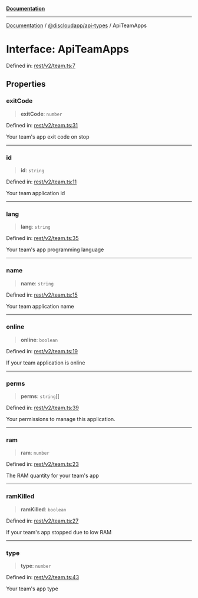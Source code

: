 [**Documentation**](../../../README.md)

***

[Documentation](../../../packages.md) / [@discloudapp/api-types](../README.md) / ApiTeamApps

# Interface: ApiTeamApps

Defined in: [rest/v2/team.ts:7](https://github.com/discloud/discloud.app/blob/1e4ce40911bd2c25d95ae21441839a6f9ec7c445/packages/api-types/rest/v2/team.ts#L7)

## Properties

### exitCode

> **exitCode**: `number`

Defined in: [rest/v2/team.ts:31](https://github.com/discloud/discloud.app/blob/1e4ce40911bd2c25d95ae21441839a6f9ec7c445/packages/api-types/rest/v2/team.ts#L31)

Your team's app exit code on stop

***

### id

> **id**: `string`

Defined in: [rest/v2/team.ts:11](https://github.com/discloud/discloud.app/blob/1e4ce40911bd2c25d95ae21441839a6f9ec7c445/packages/api-types/rest/v2/team.ts#L11)

Your team application id

***

### lang

> **lang**: `string`

Defined in: [rest/v2/team.ts:35](https://github.com/discloud/discloud.app/blob/1e4ce40911bd2c25d95ae21441839a6f9ec7c445/packages/api-types/rest/v2/team.ts#L35)

Your team's app programming language

***

### name

> **name**: `string`

Defined in: [rest/v2/team.ts:15](https://github.com/discloud/discloud.app/blob/1e4ce40911bd2c25d95ae21441839a6f9ec7c445/packages/api-types/rest/v2/team.ts#L15)

Your team application name

***

### online

> **online**: `boolean`

Defined in: [rest/v2/team.ts:19](https://github.com/discloud/discloud.app/blob/1e4ce40911bd2c25d95ae21441839a6f9ec7c445/packages/api-types/rest/v2/team.ts#L19)

If your team application is online

***

### perms

> **perms**: `string`[]

Defined in: [rest/v2/team.ts:39](https://github.com/discloud/discloud.app/blob/1e4ce40911bd2c25d95ae21441839a6f9ec7c445/packages/api-types/rest/v2/team.ts#L39)

Your permissions to manage this application.

***

### ram

> **ram**: `number`

Defined in: [rest/v2/team.ts:23](https://github.com/discloud/discloud.app/blob/1e4ce40911bd2c25d95ae21441839a6f9ec7c445/packages/api-types/rest/v2/team.ts#L23)

The RAM quantity for your team's app

***

### ramKilled

> **ramKilled**: `boolean`

Defined in: [rest/v2/team.ts:27](https://github.com/discloud/discloud.app/blob/1e4ce40911bd2c25d95ae21441839a6f9ec7c445/packages/api-types/rest/v2/team.ts#L27)

If your team's app stopped due to low RAM

***

### type

> **type**: `number`

Defined in: [rest/v2/team.ts:43](https://github.com/discloud/discloud.app/blob/1e4ce40911bd2c25d95ae21441839a6f9ec7c445/packages/api-types/rest/v2/team.ts#L43)

Your team's app type
